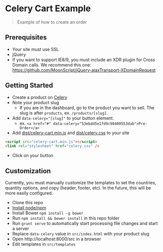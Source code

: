 Celery Cart Example
============

> Example of how to create an order

## Prerequisites

* Your site must use SSL
* jQuery
* If you want to support IE8/9, you must include an XDR plugin for Cross Domain calls. We recommend this one: https://github.com/MoonScript/jQuery-ajaxTransport-XDomainRequest

## Getting Started

* Create a product on [Celery](https://trycelery.com)
* Note your product slug
  * If you are in the dashboard, go to the product you want to sell. The slug is after `products`, ex. `/products/[slug]`.
* Add `data-celery="[slug]"` to your button element.
  * ex. `<a href="#" data-celery="53ebdd5e1fd9c90400553dab">Pre-Order</a>`
* Add [dist/celery-cart.min.js](https://github.com/airbrite/diy-checkout/blob/master/dist/celery-cart.min.js) and [dist/celery.css](https://github.com/airbrite/diy-checkout/blob/master/dist/celery-cart.min.js) to your site

```html
<script src="celery-cart.min.js"></script>
<link rel="stylesheet" href="celery.css" />
```

* Click on your button


## Customization

Currently, you must manually customize the templates to set the countries, quantity options, and copy (header, footer, etc). In the future, this will be more easily configured.

* Clone this repo
* [Install node/npm](http://nodejs.org/)
* Install Bower `npm install -g bower`
* Run `npm install && bower install` in this repo folder
* Run `grunt serve` to automatically start processing file changes and start a server
* Replace `data-celery` value in `src/index.html` with your product slug
* Open http://localhost:8000/src in a browser
* Edit templates in `src/templates`
